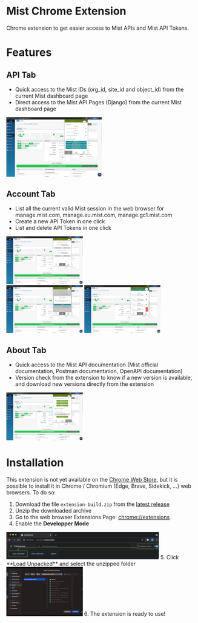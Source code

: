 # Mist Chrome Extension
Chrome extension to get easier access to Mist APIs and Mist API Tokens.
 
# Features
## API Tab
* Quick access to the Mist IDs (org_id, site_id and object_id) from the current Mist dashboard page
* Direct access to the Mist API Pages (Django) from the current Mist dashboard page

<div>
<img src="._readme/img/api.png" width="50%">

</div>

## Account Tab
* List all the current valid Mist session in the web browser for manage.mist.com, manage.eu.mist.com, manage.gc1.mist.com
* Create a new API Token in one click
* List and delete API Tokens in one click


<div>
<img src="._readme/img/accounts_list.png" width="40%">
</div>
<div>
<img src="._readme/img/accounts_create.png" width="40%">
<img src="._readme/img/accounts_manage.png" width="40%">
</div>

## About Tab
* Quick access to the Mist API documentation (Mist official documentation, Postman documentation, OpenAPI documentation)
* Version check from the extension to know if a new version is available, and download new versions directly from the extension
<div>
<img src="._readme/img/about.png" width="40%">
</div>


# Installation
This extension is not yet available on the [Chrome Web Store](https://chrome.google.com/), but it is possible to install it in Chrome / Chromium (Edge, Brave, Sidekick, ...) web browsers. To do so:
1. Download the file `extension-build.zip` from the [latest release](https://github.com/tmunzer/mist_chrome_extension/releases)
2. Unzip the downloaded archive
3. Go to the web browser Extensions Page: <a href="chrome://extensions" target="_blank">chrome://extensions</a> 
4. Enable the **Developper Mode**

<img src="._readme/img/dev_mode.png" width="80%">
5. Click **Load Unpacked** and select the unzipped folder

<img src="._readme/img/load_unpacked.png" width="40%">
6. The extension is ready to use!


